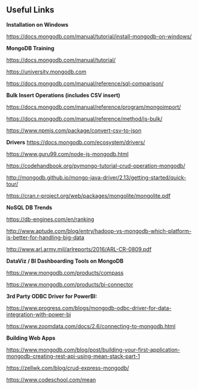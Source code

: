 ## Useful Links
**Installation on Windows**

https://docs.mongodb.com/manual/tutorial/install-mongodb-on-windows/  

**MongoDB Training**

https://docs.mongodb.com/manual/tutorial/

https://university.mongodb.com

https://docs.mongodb.com/manual/reference/sql-comparison/

**Bulk Insert Operations (includes CSV insert)**

https://docs.mongodb.com/manual/reference/program/mongoimport/

https://docs.mongodb.com/manual/reference/method/js-bulk/

https://www.npmjs.com/package/convert-csv-to-json

**Drivers**
https://docs.mongodb.com/ecosystem/drivers/

https://www.guru99.com/node-js-mongodb.html

https://codehandbook.org/pymongo-tutorial-crud-operation-mongodb/

http://mongodb.github.io/mongo-java-driver/2.13/getting-started/quick-tour/

https://cran.r-project.org/web/packages/mongolite/mongolite.pdf

**NoSQL DB Trends**

https://db-engines.com/en/ranking

http://www.aptude.com/blog/entry/hadoop-vs-mongodb-which-platform-is-better-for-handling-big-data

http://www.arl.army.mil/arlreports/2016/ARL-CR-0809.pdf

**DataViz / BI Dashboarding Tools on MongoDB**

https://www.mongodb.com/products/compass

https://www.mongodb.com/products/bi-connector

**3rd Party ODBC Driver for PowerBI:** 

https://www.progress.com/blogs/mongodb-odbc-driver-for-data-integration-with-power-bi

https://www.zoomdata.com/docs/2.6/connecting-to-mongodb.html

 
**Building Web Apps**

https://www.mongodb.com/blog/post/building-your-first-application-mongodb-creating-rest-api-using-mean-stack-part-1

https://zellwk.com/blog/crud-express-mongodb/

https://www.codeschool.com/mean
